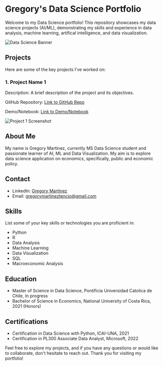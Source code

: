 # Gregory's Data Science Portfolio

Welcome to my Data Science portfolio! This repository showcases my data science projects (AI/ML), demonstrating my skills and experience in data analysis, machine learning, artifical intelligence, and data visualization.

![Data Science Banner](https://placekitten.com/1000/300)  <!-- Replace with an image that represents your data science work -->

## Projects

Here are some of the key projects I've worked on:

### 1. Project Name 1

Description: A brief description of the project and its objectives.

GitHub Repository: [Link to GitHub Repo](https://github.com/yourusername/project1)

Demo/Notebook: [Link to Demo/Notebook](https://yourusername.github.io/project1)

![Project 1 Screenshot](https://placekitten.com/600/400) <!-- Replace with a screenshot or visualization from the project -->

## About Me

My name is Gregory Martinez, currently MS Data Science student and passionate learner of AI, ML and Data Visualization. My aim is to explore data science application on economics, specifically, public and economic policy. 

## Contact

- LinkedIn: [Gregory Martinez](https://www.linkedin.com/in/gregory-mart%C3%ADnez-469813168/)
- Email: gregorymartineztencio@gmail.com

## Skills

List some of your key skills or technologies you are proficient in:

- Python
- R
- Data Analysis
- Machine Learning
- Data Visualization
- SQL
- Macroeconomic Analysis

## Education

- Master of Science in Data Science, Pontificia Universidad Catolica de Chile, In progress
- Bachelor of Science in Economics, National University of Costa Rica, 2021 (Honors)

## Certifications

- Certification in Data Science with Python, ICAI-UNA, 2021
- Certification in PL300 Associate Data Analyst, Microsoft, 2022

Feel free to explore my projects, and if you have any questions or would like to collaborate, don't hesitate to reach out. Thank you for visiting my portfolio!
